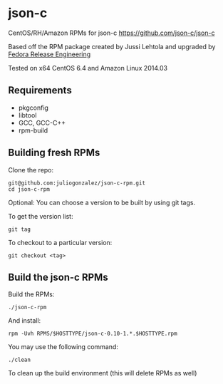 json-c
======

CentOS/RH/Amazon RPMs for json-c <https://github.com/json-c/json-c>

Based off the RPM package created by Jussi Lehtola and upgraded by [Fedora Release Engineering](https://fedoraproject.org/wiki/ReleaseEngineering)

Tested on x64 CentOS 6.4 and Amazon Linux 2014.03


Requirements
------------

* pkgconfig
* libtool
* GCC, GCC-C++
* rpm-build


Building fresh RPMs
-------------------

Clone the repo: 

    git@github.com:juliogonzalez/json-c-rpm.git
    cd json-c-rpm

Optional: You can choose a version to be built by using git tags.

To get the version list:

    git tag

To checkout to a particular version:

    git checkout <tag>

Build the json-c RPMs
---------------------

Build the RPMs:

    ./json-c-rpm

And install:

    rpm -Uvh RPMS/$HOSTTYPE/json-c-0.10-1.*.$HOSTTYPE.rpm

You may use the following command:

    ./clean

To clean up the build environment (this will delete RPMs as well)
